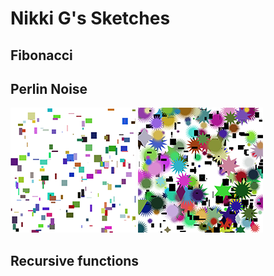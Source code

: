 # Nikki G's Sketches

## Fibonacci
<!--![](Nikki_G/imagefile.png)-->

## Perlin Noise
![](Nikki_G/Random/random_1.png)
![](Nikki_G/Random/random_2.png)

## Recursive functions
            
